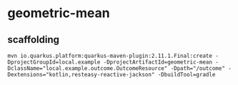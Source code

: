 # geometric-mean 

## scaffolding

```shell
mvn io.quarkus.platform:quarkus-maven-plugin:2.11.1.Final:create -DprojectGroupId=local.example -DprojectArtifactId=geometric-mean -DclassName="local.example.outcome.OutcomeResource" -Dpath="/outcome" -Dextensions="kotlin,resteasy-reactive-jackson" -DbuildTool=gradle
```
